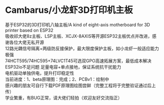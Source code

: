 # Cambarus/小龙虾3D打印机主板
基于ESP32的3D打印机八轴主板/A kind of eight-axis motherboard for 3D printer based on ESP32  
吸收祁大佬8z主板、LSP主板、XCJX-8AXIS等开源ESP32主板优点并改进，感谢各位大佬无私开源  
12路光耦信号隔离+两级防反接保护，最大限度保护主板，如小龙虾一般适应能力极强  
74HCT595/74HC595+74LVC1T45可选双GPO高速拓展方案，最低成本解决ESP32io不足问题
足量电容+单点接地，保证系统抗干扰能力  
电机驱动单独供电，提升打印稳定性  
当前进度：1、beta原理图：完成；2、PCBv1：绘制中  
感兴趣的朋友可自行下载PDF原理图绘图尝鲜（完整工程将于完整验证通过后上传）  
学业繁重，有BUG正常，请大佬们轻拍（欢迎友好交流指正）  
